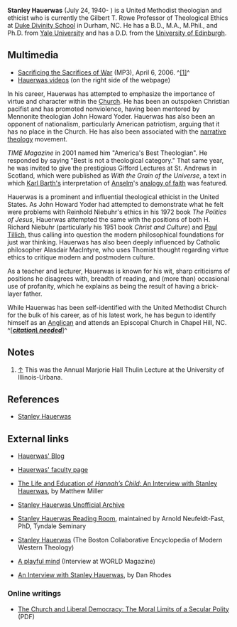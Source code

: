 **Stanley Hauerwas** (July 24, 1940- ) is a United Methodist
theologian and ethicist who is currently the Gilbert T. Rowe
Professor of Theological Ethics at
[Duke Divinity School](Duke_Divinity_School "Duke Divinity School")
in Durham, NC. He has a B.D., M.A., M.Phil., and Ph.D. from
[Yale University](Yale_University "Yale University") and has a D.D.
from the
[University of Edinburgh](University_of_Edinburgh "University of Edinburgh").



## Multimedia

-   [Sacrificing the Sacrifices of War](http://www.gfmuiuc.net/hauerwas4-6-06.mp3)
    (MP3), April 6, 2006. ^[[1]](#note-0)^
-   [Hauerwas videos](http://thomerica.com/videos/academia/hauerwas/)
    (on the right side of the webpage)

In his career, Hauerwas has attempted to emphasize the importance
of virtue and character within the [Church](Church "Church"). He
has been an outspoken Christian pacifist and has promoted
nonviolence, having been mentored by Mennonite theologian John
Howard Yoder. Hauerwas has also been an opponent of nationalism,
particularly American patriotism, arguing that it has no place in
the Church. He has also been associated with the
[narrative theology](Narrative_theology "Narrative theology")
movement.

*TIME Magazine* in 2001 named him "America's Best Theologian". He
responded by saying "Best is not a theological category." That same
year, he was invited to give the prestigious Gifford Lectures at
St. Andrews in Scotland, which were published as
*With the Grain of the Universe*, a text in which
[Karl Barth's](Karl_Barth "Karl Barth") interpretation of
[Anselm](Anselm "Anselm")'s
[analogy of faith](Analogy_of_faith "Analogy of faith") was
featured.

Hauerwas is a prominent and influential theological ethicist in the
United States. As John Howard Yoder had attempted to demonstrate
what he felt were problems with Reinhold Niebuhr's ethics in his
1972 book *The Politics of Jesus*, Hauerwas attempted the same with
the positions of both H. Richard Niebuhr (particularly his 1951
book *Christ and Culture*) and
[Paul Tillich](Paul_Tillich "Paul Tillich"), thus calling into
question the modern philosophical foundations for just war
thinking. Hauerwas has also been deeply influenced by Catholic
philosopher Alasdair MacIntyre, who uses Thomist thought regarding
virtue ethics to critique modern and postmodern culture.

As a teacher and lecturer, Hauerwas is known for his wit, sharp
criticisms of positions he disagrees with, breadth of reading, and
(more than) occasional use of profanity, which he explains as being
the result of having a brick-layer father.

While Hauerwas has been self-identified with the United Methodist
Church for the bulk of his career, as of his latest work, he has
begun to identify himself as an
[Anglican](Anglicanism "Anglicanism") and attends an Episcopal
Church in Chapel Hill, NC.
^[***[citation\ needed](http://www.theopedia.com/Theopedia:Writing_guide#Reference_your_work\ "Theopedia:Writing\ guide")***]^

## Notes

1.  [↑](#ref-0) This was the Annual Marjorie Hall Thulin Lecture at
    the University of Illinois-Urbana.

## References

-   [Stanley Hauerwas](http://www.wikipedia.org/wiki/Stanley_Hauerwas "wikipedia:Stanley Hauerwas")

## External links

-   [Hauerwas' Blog](http://stanleyhauerwas.blogspot.com/)
-   [Hauerwas' faculty page](http://www.divinity.duke.edu/portal_memberdata/shauerwas)
-   [The Life and Education of *Hannah’s Child*: An Interview with Stanley Hauerwas](http://blogs.christianbook.com/blogs/academic/2010/06/15/the-life-and-education-of-hannahs-child-an-interview-wit-stanley-hauerwas/),
    by Matthew Miller
-   [Stanley Hauerwas Unofficial Archive](http://www.bigbrother.net/~mugwump/Hauerwas/)

-   [Stanley Hauerwas Reading Room](http://www.tyndale.ca/seminary/mtsmodular/reading-rooms/ethics/hauerwas),
    maintained by Arnold Neufeldt-Fast, PhD, Tyndale Seminary
-   [Stanley Hauerwas](http://people.bu.edu/wwildman/WeirdWildWeb/courses/mwt/dictionary/mwt_themes_912_hauerwas.htm)
    (The Boston Collaborative Encyclopedia of Modern Western Theology)
-   [A playful mind](http://www.worldmag.com/articles/12772)
    (Interview at WORLD Magazine)
-   [An Interview with Stanley Hauerwas](http://www.theotherjournal.com/article.php?id=25),
    by Dan Rhodes

### Online writings

-   [The Church and Liberal Democracy: The Moral Limits of a Secular Polity](http://www.jesusradicals.com/library/hauerwas/Church&LiberalDemocracy.pdf)
    (PDF)



